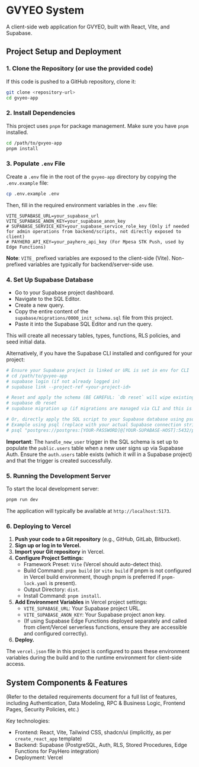 # GVYEO System

A client-side web application for GVYEO, built with React, Vite, and Supabase.

## Project Setup and Deployment

### 1. Clone the Repository (or use the provided code)

If this code is pushed to a GitHub repository, clone it:
```bash
git clone <repository-url>
cd gvyeo-app
```

### 2. Install Dependencies

This project uses `pnpm` for package management. Make sure you have `pnpm` installed.

```bash
cd /path/to/gvyeo-app
pnpm install
```

### 3. Populate `.env` File

Create a `.env` file in the root of the `gvyeo-app` directory by copying the `.env.example` file:

```bash
cp .env.example .env
```

Then, fill in the required environment variables in the `.env` file:

```
VITE_SUPABASE_URL=your_supabase_url
VITE_SUPABASE_ANON_KEY=your_supabase_anon_key
# SUPABASE_SERVICE_KEY=your_supabase_service_role_key (Only if needed for admin operations from backend/scripts, not directly exposed to client)
# PAYHERO_API_KEY=your_payhero_api_key (For Mpesa STK Push, used by Edge Functions)
```

**Note**: `VITE_` prefixed variables are exposed to the client-side (Vite). Non-prefixed variables are typically for backend/server-side use.

### 4. Set Up Supabase Database

- Go to your Supabase project dashboard.
- Navigate to the SQL Editor.
- Create a new query.
- Copy the entire content of the `supabase/migrations/0000_init_schema.sql` file from this project.
- Paste it into the Supabase SQL Editor and run the query.

This will create all necessary tables, types, functions, RLS policies, and seed initial data.

Alternatively, if you have the Supabase CLI installed and configured for your project:

```bash
# Ensure your Supabase project is linked or URL is set in env for CLI
# cd /path/to/gvyeo-app
# supabase login (if not already logged in)
# supabase link --project-ref <your-project-id>

# Reset and apply the schema (BE CAREFUL: `db reset` will wipe existing data in the specified database)
# supabase db reset 
# supabase migration up (if migrations are managed via CLI and this is a new migration file)

# Or, directly apply the SQL script to your Supabase database using psql or Supabase SQL editor.
# Example using psql (replace with your actual Supabase connection string):
# psql "postgres://postgres:[YOUR-PASSWORD]@[YOUR-SUPABASE-HOST]:5432/postgres" < supabase/migrations/0000_init_schema.sql
```

**Important**: The `handle_new_user` trigger in the SQL schema is set up to populate the `public.users` table when a new user signs up via Supabase Auth. Ensure the `auth.users` table exists (which it will in a Supabase project) and that the trigger is created successfully.

### 5. Running the Development Server

To start the local development server:

```bash
pnpm run dev
```

The application will typically be available at `http://localhost:5173`.

### 6. Deploying to Vercel

1.  **Push your code to a Git repository** (e.g., GitHub, GitLab, Bitbucket).
2.  **Sign up or log in to Vercel.**
3.  **Import your Git repository** in Vercel.
4.  **Configure Project Settings:**
    *   Framework Preset: `Vite` (Vercel should auto-detect this).
    *   Build Command: `pnpm build` (or `vite build` if pnpm is not configured in Vercel build environment, though pnpm is preferred if `pnpm-lock.yaml` is present).
    *   Output Directory: `dist`.
    *   Install Command: `pnpm install`.
5.  **Add Environment Variables** in Vercel project settings:
    *   `VITE_SUPABASE_URL`: Your Supabase project URL.
    *   `VITE_SUPABASE_ANON_KEY`: Your Supabase project anon key.
    *   (If using Supabase Edge Functions deployed separately and called from client/Vercel serverless functions, ensure they are accessible and configured correctly).
6.  **Deploy.**

The `vercel.json` file in this project is configured to pass these environment variables during the build and to the runtime environment for client-side access.

## System Components & Features

(Refer to the detailed requirements document for a full list of features, including Authentication, Data Modeling, RPC & Business Logic, Frontend Pages, Security Policies, etc.)

Key technologies:

*   Frontend: React, Vite, Tailwind CSS, shadcn/ui (implicitly, as per `create_react_app` template)
*   Backend: Supabase (PostgreSQL, Auth, RLS, Stored Procedures, Edge Functions for PayHero integration)
*   Deployment: Vercel

